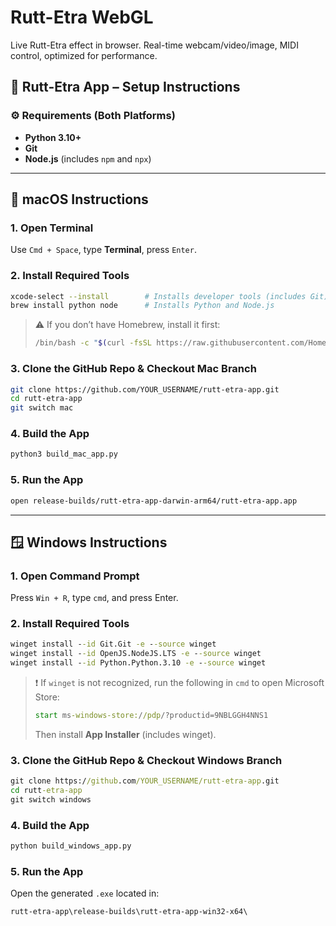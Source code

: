 # Rutt-Etra WebGL

Live Rutt-Etra effect in browser. Real-time webcam/video/image, MIDI control, optimized for performance.

## 🧠 Rutt-Etra App – Setup Instructions

### ⚙️ Requirements (Both Platforms)

* **Python 3.10+**
* **Git**
* **Node.js** (includes `npm` and `npx`)

---

## 🍎 macOS Instructions

### 1. Open Terminal

Use `Cmd + Space`, type **Terminal**, press `Enter`.

### 2. Install Required Tools

```bash
xcode-select --install        # Installs developer tools (includes Git)
brew install python node      # Installs Python and Node.js
```

> ⚠️ If you don’t have Homebrew, install it first:
>
> ```bash
> /bin/bash -c "$(curl -fsSL https://raw.githubusercontent.com/Homebrew/install/HEAD/install.sh)"
> ```

### 3. Clone the GitHub Repo & Checkout Mac Branch

```bash
git clone https://github.com/YOUR_USERNAME/rutt-etra-app.git
cd rutt-etra-app
git switch mac
```

### 4. Build the App

```bash
python3 build_mac_app.py
```

### 5. Run the App

```bash
open release-builds/rutt-etra-app-darwin-arm64/rutt-etra-app.app
```

---

## 🪟 Windows Instructions

### 1. Open Command Prompt

Press `Win + R`, type `cmd`, and press Enter.

### 2. Install Required Tools

```cmd
winget install --id Git.Git -e --source winget
winget install --id OpenJS.NodeJS.LTS -e --source winget
winget install --id Python.Python.3.10 -e --source winget
```

> ❗ If `winget` is not recognized, run the following in `cmd` to open Microsoft Store:
>
> ```cmd
> start ms-windows-store://pdp/?productid=9NBLGGH4NNS1
> ```
>
> Then install **App Installer** (includes winget).

### 3. Clone the GitHub Repo & Checkout Windows Branch

```cmd
git clone https://github.com/YOUR_USERNAME/rutt-etra-app.git
cd rutt-etra-app
git switch windows
```

### 4. Build the App

```cmd
python build_windows_app.py
```

### 5. Run the App

Open the generated `.exe` located in:

```
rutt-etra-app\release-builds\rutt-etra-app-win32-x64\
```
